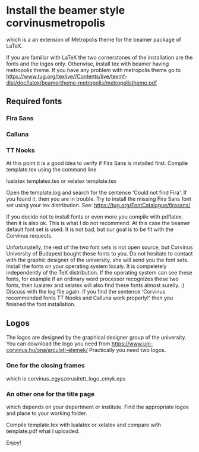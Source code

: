 # Install the beamer style corvinusmetropolis
which is a an extension of Metropolis theme for the beamer package of LaTeX.

If you are familiar with LaTeX the two cornerstones of the installation are the fonts and the logos only.
Otherwise, install tex with beamer having metropolis theme. If you have any problem with metropolis theme go to 
https://www.tug.org/texlive//Contents/live/texmf-dist/doc/latex/beamertheme-metropolis/metropolistheme.pdf  

## Required fonts
  ### Fira Sans
  ### Calluna
  ### TT Nooks

At this point it is a good idea to verify if Fira Sans is installed first. Compile template.tex using the command line

lualatex templatex.tex 
or
xelatex template.tex

Open the template.log and search for the sentence 'Could not find Fira'. If you found it, then you are in trouble.
Try to install the missing Fira Sans font set using your tex distribution. See: https://tug.org/FontCatalogue/firasans/

If you decide not to install fonts or even more you compile with pdflatex, then it is also ok. This is what I do not recommend.
At this case the beamer default font set is used. It is not bad, but our goal is to be fit with the Corvinus requests.

Unfortunatelly, the rest of the two font sets is not open source, but Corvinus University of Budapest bought these fonts to you. 
Do not hesitate to contact with the graphic designer of the university, she will send you the font sets. 
Install the fonts on your operating system localy. It is compeletely independently of the TeX distribution. 
If the operating system can see these fonts, for example if an ordinary word processor recognizes these two fonts, 
then lualatex and xelatex will also find these fonts almost surelly. :)
Discuss with the log file again.
If you find the sentence 'Corvinus recommended fonts TT Nooks and Calluna work properly!' then you finished the font installation.

## Logos
The logos are designed by the graphical designer group of the university. You can download the logo you need from
https://www.uni-corvinus.hu/ona/arculati-elemek/
Practically you need two logos. 
### One for the closing frames 
which is corvinus_egyszerusitett_logo_cmyk.eps
### An other one for the title page 
which depends on your department or institute. Find the appropriate logos and place to your working folder.

Compile template.tex with lualatex or xelatex and compare with template.pdf what I uploaded. 

Enjoy!




